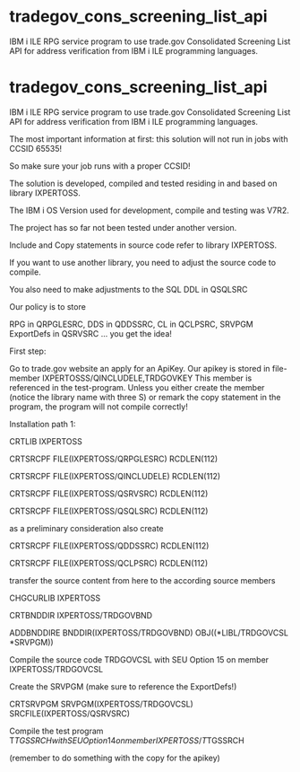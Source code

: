 # tradegov_cons_screening_list_api
IBM i ILE RPG service program to use trade.gov Consolidated Screening List API for address verification
from IBM i ILE programming languages.

# tradegov_cons_screening_list_api
IBM i ILE RPG service program to use trade.gov Consolidated Screening List API for address verification
from IBM i ILE programming languages.

The most important information at first: this solution will not run in jobs with CCSID 65535!

So make sure your job runs with a proper CCSID!


The solution is developed, compiled and tested residing in and based on library IXPERTOSS.

The IBM i OS Version used for development, compile and testing was V7R2.

The project has so far not been tested under another version.


Include and Copy statements in source code refer to library IXPERTOSS.

If you want to use another library, you need to adjust the source code to compile.

You also need to make adjustments to the SQL DDL in QSQLSRC


Our policy is to store

RPG in QRPGLESRC, DDS in QDDSSRC, CL in QCLPSRC, SRVPGM ExportDefs in QSRVSRC ... you get the idea!

First step:

Go to trade.gov website an apply for an ApiKey. Our apikey is stored in file-member IXPERTOSSS/QINCLUDELE,TRDGOVKEY
This member is referenced in the test-program. Unless you either create the member (notice the library name with three S)
or remark the copy statement in the program, the program will not compile correctly! 

Installation path 1:

CRTLIB IXPERTOSS

CRTSRCPF FILE(IXPERTOSS/QRPGLESRC) RCDLEN(112)

CRTSRCPF FILE(IXPERTOSS/QINCLUDELE) RCDLEN(112)

CRTSRCPF FILE(IXPERTOSS/QSRVSRC) RCDLEN(112)

CRTSRCPF FILE(IXPERTOSS/QSQLSRC) RCDLEN(112)


as a preliminary consideration also create

CRTSRCPF FILE(IXPERTOSS/QDDSSRC) RCDLEN(112)

CRTSRCPF FILE(IXPERTOSS/QCLPSRC) RCDLEN(112)


transfer the source content from here to the according source members

CHGCURLIB IXPERTOSS

CRTBNDDIR IXPERTOSS/TRDGOVBND

ADDBNDDIRE BNDDIR(IXPERTOSS/TRDGOVBND) OBJ((*LIBL/TRDGOVCSL *SRVPGM))

 
Compile the source code TRDGOVCSL with SEU Option 15 on member IXPERTOSS/TRDGOVCSL

Create the SRVPGM (make sure to reference the ExportDefs!)

CRTSRVPGM SRVPGM(IXPERTOSS/TRDGOVCSL) SRCFILE(IXPERTOSS/QSRVSRC)

Compile the test program T$TGSSRCH with SEU Option 14 on member IXPERTOSS/T$TGSSRCH

(remember to do something with the copy for the apikey) 
